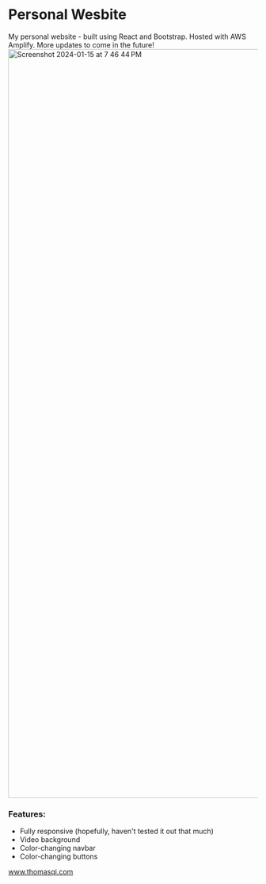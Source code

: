 <h1>Personal Wesbite</h1>

My personal website - built using React and Bootstrap. Hosted with AWS Amplify. More updates to come in the future!
<img width="1512" alt="Screenshot 2024-01-15 at 7 46 44 PM" src="https://github.com/ThomasQi3141/personal-website/assets/131242218/1abc0367-c226-4526-b19f-d576ff8b3b4a">

### Features:
- Fully responsive (hopefully, haven't tested it out that much)
- Video background
- Color-changing navbar
- Color-changing buttons

<a href="https://www.thomasqi.com" target=”_blank”>www.thomasqi.com</a>
